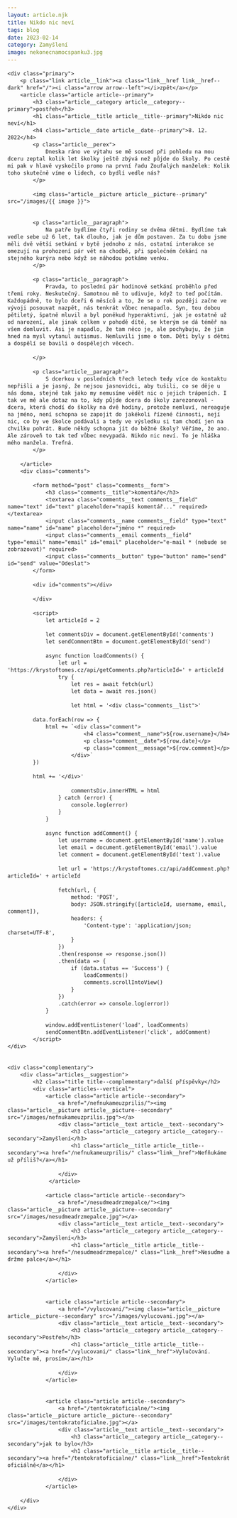 ```yaml
---
layout: article.njk
title: Nikdo nic neví
tags: blog
date: 2023-02-14
category: Zamyšlení
image: nekonecnamocspanku3.jpg
---
```


    <div class="primary">
        <p class="link article__link"><a class="link__href link__href--dark" href="/"><i class="arrow arrow--left"></i>zpět</a></p>
        <article class="article article--primary">
            <h3 class="article__category article__category--primary">postřeh</h3>
            <h1 class="article__title article__title--primary">Nikdo nic neví</h1>
            <h4 class="article__date article__date--primary">8. 12. 2022</h4>
            <p class="article__perex">
                Dneska ráno ve výtahu se mě soused při pohledu na mou dceru zeptal kolik let školky ještě zbývá než půjde do školy. Po cestě mi pak v hlavě vyskočilo promo na první řadu Zoufalých manželek: Kolik toho skutečně víme o lidech, co bydlí vedle nás?
            </p>        

            <img class="article__picture article__picture--primary" src="/images/{{ image }}">


            <p class="article__paragraph">
                Na patře bydlíme čtyři rodiny se dvěma dětmi. Bydlíme tak vedle sebe už 6 let, tak dlouho, jak je dům postaven. Za tu dobu jsme měli dvě větší setkání v bytě jednoho z nás, ostatní interakce se omezují na prohození pár vět na chodbě, při společném čekání na stejného kurýra nebo když se náhodou potkáme venku.
            </p>

            <p class="article__paragraph"> 
                Pravda, to poslední pár hodinové setkání proběhlo před třemi roky. Neskutečný. Samotnou mě to udivuje, když to teď počítám. Každopádně, to bylo dceři 6 měsíců a to, že se o rok později začne ve vývoji posouvat nazpět, nás tenkrát vůbec nenapadlo. Syn, tou dobou pětiletý, špatně mluvil a byl poněkud hyperaktivní, jak je ostatně už od narození, ale jinak celkem v pohodě dítě, se kterým se dá téměř na všem domluvit. Asi je napadlo, že tam něco je, ale pochybuju, že jim hned na mysl vytanul autismus. Nemluvili jsme o tom. Děti byly s dětmi a dospělí se bavili o dospělejch věcech. 

            </p>

            <p class="article__paragraph">
                S dcerkou v posledních třech letech tedy více do kontaktu nepřišli a je jasný, že nejsou jasnovidci, aby tušili, co se děje u nás doma, stejně tak jako my nemusíme vědět nic o jejich trápeních. I tak ve mě ale dotaz na to, kdy půjde dcera do školy zarezonoval - dcera, která chodí do školky na dvě hodiny, protože nemluví, nereaguje na jméno, není schopna se zapojit do jakékoli řízené činnosti, nejí nic, co by ve školce podávali a tedy ve výsledku si tam chodí jen na chvilku pohrát. Bude někdy schopna jít do běžné školy? Věříme, že ano. Ale zároveň to tak teď vůbec nevypadá. Nikdo nic neví. To je hláška mého manžela. Trefná.
            </p>
        
        </article>    
        <div class="comments">

            <form method="post" class="comments__form">
                <h3 class="comments__title">komentáře</h3>
                <textarea class="comments__text comments__field" name="text" id="text" placeholder="napiš komentář..." required></textarea>  
                <input class="comments__name comments__field" type="text" name="name" id="name" placeholder="jméno *" required>
                <input class="comments__email comments__field" type="email" name="email" id="email" placeholder="e-mail * (nebude se zobrazovat)" required>
                <input class="comments__button" type="button" name="send" id="send" value="Odeslat">
            </form>
            
            <div id="comments"></div>
            
            </div>
        
            <script>
                let articleId = 2
            
                let commentsDiv = document.getElementById('comments')
                let sendCommentBtn = document.getElementById('send')
                
                async function loadComments() {
                    let url = 'https://krystoftomes.cz/api/getComments.php?articleId=' + articleId
                    try {
                        let res = await fetch(url)
                        let data = await res.json()
            
                        let html = '<div class="comments__list">'
            
            data.forEach(row => {
                html += `<div class="comment">
                            <h4 class="comment__name">${row.username}</h4>
                            <p class="comment__date">${row.date}</p>
                            <p class="comment__message">${row.comment}</p>
                        </div>`       
            })
        
            html += '</div>'
        
                        commentsDiv.innerHTML = html
                    } catch (error) {
                        console.log(error)
                    }
                }
            
                async function addComment() {
                    let username = document.getElementById('name').value
                    let email = document.getElementById('email').value
                    let comment = document.getElementById('text').value
            
                    let url = 'https://krystoftomes.cz/api/addComment.php?articleId=' + articleId
            
                    fetch(url, {
                        method: 'POST',
                        body: JSON.stringify([articleId, username, email, comment]),
                        headers: {
                            'Content-type': 'application/json; charset=UTF-8',
                        }
                    })
                    .then(response => response.json())
                    .then(data => {
                        if (data.status == 'Success') {
                            loadComments()
                            comments.scrollIntoView()
                        } 
                    })
                    .catch(error => console.log(error))
                }
                
                window.addEventListener('load', loadComments)
                sendCommentBtn.addEventListener('click', addComment)
            </script>
    </div>


    <div class="complementary">
        <div class="articles__suggestion">
            <h2 class="title title--complementary">další příspěvky</h2>
            <div class="articles--vertical">
                <article class="article article--secondary">
                    <a href="/nefnukameuzprilis/"><img class="article__picture article__picture--secondary" src="/images/nefnukameuzprilis.jpg"></a>
                    <div class="article__text article__text--secondary">
                        <h3 class="article__category article__category--secondary">Zamyšlení</h3>
                        <h1 class="article__title article__title--secondary"><a href="/nefnukameuzprilis/" class="link__href">Nefňukáme už příliš?</a></h1>
    
                    </div>
                 </article>
    
                <article class="article article--secondary">
                    <a href="/nesudmeadrzmepalce/"><img class="article__picture article__picture--secondary" src="/images/nesudmeadrzmepalce.jpg"></a>
                    <div class="article__text article__text--secondary">
                        <h3 class="article__category article__category--secondary">Zamyšlení</h3>
                        <h1 class="article__title article__title--secondary"><a href="/nesudmeadrzmepalce/" class="link__href">Nesuďme a držme palce</a></h1>
       
                    </div>       
                </article>   
    
    
                <article class="article article--secondary">
                    <a href="/vylucovani/"><img class="article__picture article__picture--secondary" src="/images/vylucovani.jpg"></a>
                    <div class="article__text article__text--secondary">
                        <h3 class="article__category article__category--secondary">Postřeh</h3>
                        <h1 class="article__title article__title--secondary"><a href="/vylucovani/" class="link__href">Vylučování. Vylučte mě, prosím</a></h1>

                    </div>
                </article>
    
    
                <article class="article article--secondary">
                    <a href="/tentokratoficialne/"><img class="article__picture article__picture--secondary" src="/images/tentokratoficialne.jpg"></a>
                    <div class="article__text article__text--secondary">
                        <h3 class="article__category article__category--secondary">jak to bylo</h3>
                        <h1 class="article__title article__title--secondary"><a href="/tentokratoficialne/" class="link__href">Tentokrát oficiálně</a></h1>
    
                    </div>
                </article>

        </div>
    </div>
</div>